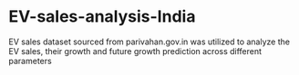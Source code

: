 # EV-sales-analysis-India
EV sales dataset sourced from parivahan.gov.in was utilized to analyze the EV sales, their growth and future growth prediction across different parameters
